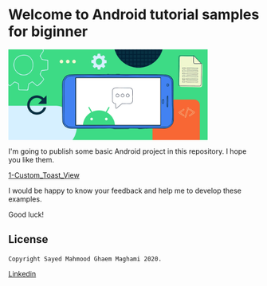# Welcome to Android tutorial samples for biginner

<img width="400"  alt="Android tutorial samples for biginner" align="middle" src="./readmeImage.png" />

I'm going to publish some basic Android project in this repository. I hope you like them.


[1-Custom_Toast_View](https://github.com/mahmood-ghaem/AndroidTutorialSamples_Biginner/wiki/Custom_Toast_View)


I would be happy to know your feedback and help me to develop these examples.

Good luck!







## License
```
Copyright Sayed Mahmood Ghaem Maghami 2020.
```
[Linkedin](https://www.linkedin.com/in/mahmood-ghaemmaghami)
